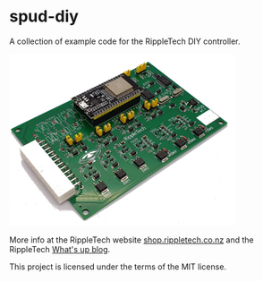 # spud-diy

A collection of example code for the RippleTech DIY controller.

<img src="https://github.com/racleave/spud-diy/blob/main/spud.jpg" width="80%">

More info at the RippleTech website [shop.rippletech.co.nz](https://shop.rippletech.co.nz) and the RippleTech [What's up blog](https://rippletech.co.nz/whatsup).


This project is licensed under the terms of the MIT license.
